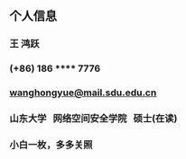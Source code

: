 ## 个人信息
### 王 鸿跃
### (+86) 186 **** 7776
### wanghongyue@mail.sdu.edu.cn
### 山东大学 &nbsp;&nbsp;网络空间安全学院&nbsp;&nbsp; 硕士(在读)
### 小白一枚，多多关照
